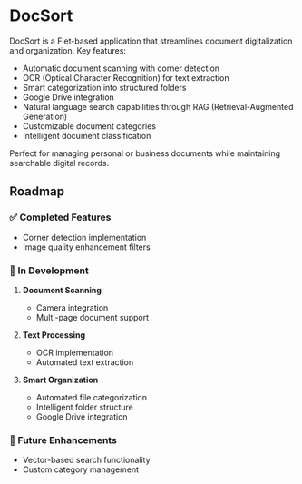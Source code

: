 # DocSort

DocSort is a Flet-based application that streamlines document digitalization and organization. Key features:

- Automatic document scanning with corner detection
- OCR (Optical Character Recognition) for text extraction
- Smart categorization into structured folders
- Google Drive integration
- Natural language search capabilities through RAG (Retrieval-Augmented Generation)
- Customizable document categories
- Intelligent document classification

Perfect for managing personal or business documents while maintaining searchable digital records.

## Roadmap

### ✅ Completed Features
- Corner detection implementation
- Image quality enhancement filters

### 🚧 In Development
1. **Document Scanning**
    - Camera integration
    - Multi-page document support

2. **Text Processing**
    - OCR implementation
    - Automated text extraction

3. **Smart Organization**
    - Automated file categorization
    - Intelligent folder structure
    - Google Drive integration

### 📅 Future Enhancements
- Vector-based search functionality
- Custom category management
